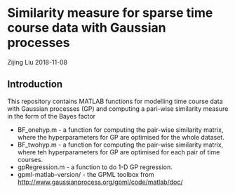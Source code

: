 Similarity measure for sparse time course data with Gaussian processes
================
Zijing Liu
2018-11-08

Introduction
------------
This repository contains MATLAB functions for modelling time course data with 
Gaussian processes (GP) and computing a pari-wise similarity measure in the form of
the Bayes factor

*  BF_onehyp.m - a function for computing the pair-wise similarity matrix, where the hyperparameters for GP are optimised for the whole dataset.
*  BF_twohyp.m - a function for computing the pair-wise similarity matrix, where teh hyperparameters for GP are optimised for each pair of time courses.
*  gpRegression.m - a function to do 1-D GP regression.
*  gpml-matlab-version/ - the GPML toolbox from http://www.gaussianprocess.org/gpml/code/matlab/doc/



